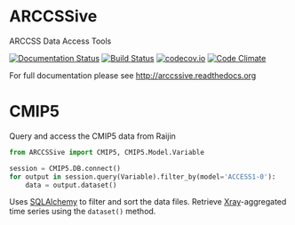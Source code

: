 # ARCCSSive
ARCCSS Data Access Tools

[![Documentation Status](https://readthedocs.org/projects/arccssive/badge/?version=latest)](https://readthedocs.org/projects/arccssive/?badge=latest)
[![Build Status](https://travis-ci.org/coecms/ARCCSSive.svg?branch=master)](https://travis-ci.org/coecms/ARCCSSive)
[![codecov.io](http://codecov.io/github/coecms/ARCCSSive/coverage.svg?branch=master)](http://codecov.io/github/coecms/ARCCSSive?branch=master)
[![Code Climate](https://codeclimate.com/github/coecms/ARCCSSive/badges/gpa.svg)](https://codeclimate.com/github/coecms/ARCCSSive)

For full documentation please see http://arccssive.readthedocs.org

CMIP5
=====

Query and access the CMIP5 data from Raijin

```python
from ARCCSSive import CMIP5, CMIP5.Model.Variable

session = CMIP5.DB.connect()
for output in session.query(Variable).filter_by(model='ACCESS1-0'):
    data = output.dataset()    
```

Uses [SQLAlchemy](http://docs.sqlalchemy.org/en/rel_1_0/orm/tutorial.html#querying) to filter and sort the data files. Retrieve [Xray](https://github.com/xray/xray)-aggregated time series using the `dataset()` method.
